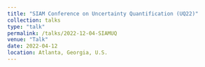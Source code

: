 ```yaml
---
title: "SIAM Conference on Uncertainty Quantification (UQ22)"
collection: talks
type: "talk"
permalink: /talks/2022-12-04-SIAMUQ
venue: "Talk"
date: 2022-04-12
location: Atlanta, Georgia, U.S.
---
```

